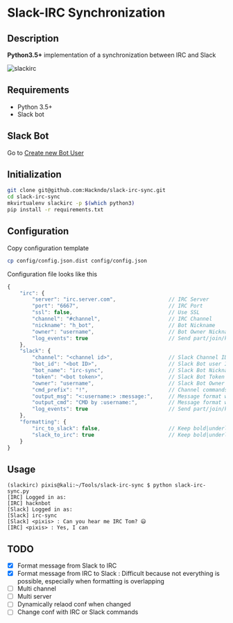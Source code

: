 # Slack-IRC Synchronization

Description
-----------

**Python3.5+** implementation of a synchronization between IRC and Slack

![slackirc](https://user-images.githubusercontent.com/11051803/32947338-ad9a7fe2-cb9b-11e7-8d9f-54c6a2dd7779.gif)

Requirements
------------

* Python 3.5+
* Slack bot 

Slack Bot
-----------

Go to [Create new Bot User](https://my.slack.com/services/new/bot)

Initialization
--------------

```sh
git clone git@github.com:Hackndo/slack-irc-sync.git
cd slack-irc-sync
mkvirtualenv slackirc -p $(which python3)
pip install -r requirements.txt
```

Configuration
-------------

Copy configuration template

```sh
cp config/config.json.dist config/config.json
```

Configuration file looks like this

```javascript
{
    "irc": {
        "server": "irc.server.com",                 // IRC Server
        "port": "6667",                             // IRC Port
        "ssl": false,                               // Use SSL
        "channel": "#channel",                      // IRC Channel
        "nickname": "h_bot",                        // Bot Nickname
        "owner": "username",                        // Bot Owner Nickname (admin commands)
        "log_events": true                          // Send part/join/kick/quit to slack
    },
    "slack": {
        "channel": "<channel id>",                  // Slack Channel ID
        "bot_id": "<bot ID>",                       // Slack Bot user ID
        "bot_name": "irc-sync",                     // Slack Bot Nickname
        "token": "<bot token>",                     // Slack Bot Token
        "owner": "username",                        // Slack Bot Owner username (admin commands)
        "cmd_prefix": "!",                          // Channel commands prefix (if any)
        "output_msg": "<:username:> :message:",     // Message format when Slack message is received
        "output_cmd": "CMD by :username:",          // Message format when Slack command is received
        "log_events": true                          // Send part/join/kick/quit to IRC
    },
    "formatting": {
        "irc_to_slack": false,                      // Keep bold|underline|italic from IRC to Slack
        "slack_to_irc": true                        // Keep bold|underline|italic from Slack to IRC
    }
}
```

Usage
-----

```
(slackirc) pixis@kali:~/Tools/slack-irc-sync $ python slack-irc-sync.py 
[IRC] Logged in as:
[IRC] hacknbot
[Slack] Logged in as:
[Slack] irc-sync
[Slack] <pixis> : Can you hear me IRC Tom? 😃
[IRC] <pixis> : Yes, I can
```


TODO
----

- [X] Format message from Slack to IRC
- [X] Format message from IRC to Slack : Difficult because not everything is possible, especially when formatting is overlapping
- [ ] Multi channel
- [ ] Multi server
- [ ] Dynamically relaod conf when changed
- [ ] Change conf with IRC or Slack commands
